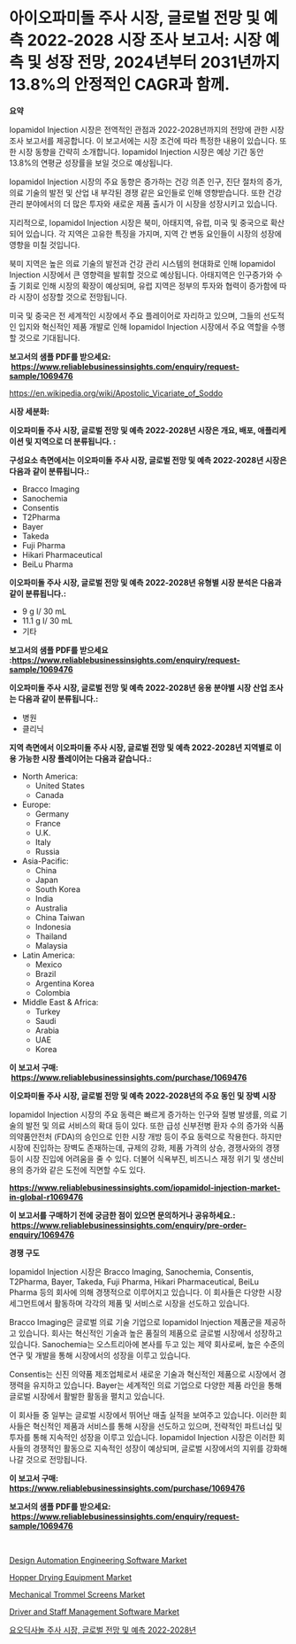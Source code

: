 <p><h1>아이오파미돌 주사 시장, 글로벌 전망 및 예측 2022-2028 시장 조사 보고서: 시장 예측 및 성장 전망, 2024년부터 2031년까지 13.8%의 안정적인 CAGR과 함께.</h1></p><p><strong>요약</strong></p>
<p><p>Iopamidol Injection 시장은 전역적인 관점과 2022-2028년까지의 전망에 관한 시장조사 보고서를 제공합니다. 이 보고서에는 시장 조건에 따라 특정한 내용이 있습니다. 또한 시장 동향을 간략히 소개합니다. Iopamidol Injection 시장은 예상 기간 동안 13.8%의 연평균 성장률을 보일 것으로 예상됩니다.</p><p>Iopamidol Injection 시장의 주요 동향은 증가하는 건강 의존 인구, 진단 절차의 증가, 의료 기술의 발전 및 산업 내 부각된 경쟁 같은 요인들로 인해 영향받습니다. 또한 건강 관리 분야에서의 더 많은 투자와 새로운 제품 출시가 이 시장을 성장시키고 있습니다.</p><p>지리적으로, Iopamidol Injection 시장은 북미, 아태지역, 유럽, 미국 및 중국으로 확산되어 있습니다. 각 지역은 고유한 특징을 가지며, 지역 간 변동 요인들이 시장의 성장에 영향을 미칠 것입니다.</p><p>북미 지역은 높은 의료 기술의 발전과 건강 관리 시스템의 현대화로 인해 Iopamidol Injection 시장에서 큰 영향력을 발휘할 것으로 예상됩니다. 아태지역은 인구증가와 수출 기회로 인해 시장의 확장이 예상되며, 유럽 지역은 정부의 투자와 협력이 증가함에 따라 시장이 성장할 것으로 전망됩니다.</p><p>미국 및 중국은 전 세계적인 시장에서 주요 플레이어로 자리하고 있으며, 그들의 선도적인 입지와 혁신적인 제품 개발로 인해 Iopamidol Injection 시장에서 주요 역할을 수행할 것으로 기대됩니다.</p></p>
<p><strong>보고서의 샘플 PDF를 받으세요: &nbsp;<a href="https://www.reliablebusinessinsights.com/enquiry/request-sample/1069476">https://www.reliablebusinessinsights.com/enquiry/request-sample/1069476</a></strong></p>
<p><a href="https://en.wikipedia.org/wiki/Apostolic_Vicariate_of_Soddo">https://en.wikipedia.org/wiki/Apostolic_Vicariate_of_Soddo</a></p>
<p><strong>시장 세분화:</strong></p>
<p><strong> 이오파미돌 주사 시장, 글로벌 전망 및 예측 2022-2028년 시장은 개요, 배포, 애플리케이션 및 지역으로 더 분류됩니다. :</strong></p>
<p><strong>구성요소 측면에서는 이오파미돌 주사 시장, 글로벌 전망 및 예측 2022-2028년 시장은 다음과 같이 분류됩니다.:</strong></p>
<p><ul><li>Bracco Imaging</li><li>Sanochemia</li><li>Consentis</li><li>T2Pharma</li><li>Bayer</li><li>Takeda</li><li>Fuji Pharma</li><li>Hikari Pharmaceutical</li><li>BeiLu Pharma</li></ul></p>
<p><strong> 이오파미돌 주사 시장, 글로벌 전망 및 예측 2022-2028년 유형별 시장 분석은 다음과 같이 분류됩니다.:</strong></p>
<p><ul><li>9 g I/ 30 mL</li><li>11.1 g I/ 30 mL</li><li>기타</li></ul></p>
<p><strong>보고서의 샘플 PDF를 받으세요 :<a href="https://www.reliablebusinessinsights.com/enquiry/request-sample/1069476">https://www.reliablebusinessinsights.com/enquiry/request-sample/1069476</a></strong></p>
<p><strong> 이오파미돌 주사 시장, 글로벌 전망 및 예측 2022-2028년 응용 분야별 시장 산업 조사는 다음과 같이 분류됩니다.:</strong></p>
<p><ul><li>병원</li><li>클리닉</li></ul></p>
<p><strong>지역 측면에서 이오파미돌 주사 시장, 글로벌 전망 및 예측 2022-2028년 지역별로 이용 가능한 시장 플레이어는 다음과 같습니다.:</strong></p>
<p><ul>
    <li>
        North America:
        <ul>
            <li>United States</li>
            <li>Canada</li>
        </ul>
    </li>
    <li>
        Europe:
        <ul>
            <li>Germany</li>
            <li>France</li>
            <li>U.K.</li>
            <li>Italy</li>
            <li>Russia</li>
        </ul>
    </li>
    <li>
        Asia-Pacific:
        <ul>
            <li>China</li>
            <li>Japan</li>
            <li>South Korea</li>
            <li>India</li>
            <li>Australia</li>
            <li>China Taiwan</li>
            <li>Indonesia</li>
            <li>Thailand</li>
            <li>Malaysia</li>
        </ul>
    </li>
    <li>
        Latin America:
        <ul>
            <li>Mexico</li>
            <li>Brazil</li>
            <li>Argentina Korea</li>
            <li>Colombia</li>
        </ul>
    </li>
    <li>
        Middle East & Africa:
        <ul>
            <li>Turkey</li>
            <li>Saudi</li>
            <li>Arabia</li>
            <li>UAE</li>
            <li>Korea</li>
        </ul>
    </li>
    </ul></p>
<p><strong>이 보고서 구매: &nbsp;<a href="https://www.reliablebusinessinsights.com/purchase/1069476">https://www.reliablebusinessinsights.com/purchase/1069476</a></strong></p>
<p><strong>이오파미돌 주사 시장, 글로벌 전망 및 예측 2022-2028년의 주요 동인 및 장벽 시장</strong></p>
<p><p>Iopamidol Injection 시장의 주요 동력은 빠르게 증가하는 인구와 질병 발생률, 의료 기술의 발전 및 의료 서비스의 확대 등이 있다. 또한 급성 신부전병 환자 수의 증가와 식품의약품안전처 (FDA)의 승인으로 인한 시장 개방 등이 주요 동력으로 작용한다. 하지만 시장에 진입하는 장벽도 존재하는데, 규제의 강화, 제품 가격의 상승, 경쟁사와의 경쟁 등이 시장 진입에 어려움을 줄 수 있다. 더불어 식욕부진, 비즈니스 재정 위기 및 생산비용의 증가와 같은 도전에 직면할 수도 있다.</p></p>
<p><strong><a href="https://www.reliablebusinessinsights.com/iopamidol-injection-market-in-global-r1069476">https://www.reliablebusinessinsights.com/iopamidol-injection-market-in-global-r1069476</a></strong></p>
<p><strong>이 보고서를 구매하기 전에 궁금한 점이 있으면 문의하거나 공유하세요.: &nbsp;<a href="https://www.reliablebusinessinsights.com/enquiry/pre-order-enquiry/1069476">https://www.reliablebusinessinsights.com/enquiry/pre-order-enquiry/1069476</a></strong></p>
<p><strong>경쟁 구도</strong></p>
<p><p>Iopamidol Injection 시장은 Bracco Imaging, Sanochemia, Consentis, T2Pharma, Bayer, Takeda, Fuji Pharma, Hikari Pharmaceutical, BeiLu Pharma 등의 회사에 의해 경쟁적으로 이루어지고 있습니다. 이 회사들은 다양한 시장 세그먼트에서 활동하며 각각의 제품 및 서비스로 시장을 선도하고 있습니다.</p><p>Bracco Imaging은 글로벌 의료 기술 기업으로 Iopamidol Injection 제품군을 제공하고 있습니다. 회사는 혁신적인 기술과 높은 품질의 제품으로 글로벌 시장에서 성장하고 있습니다. Sanochemia는 오스트리아에 본사를 두고 있는 제약 회사로써, 높은 수준의 연구 및 개발을 통해 시장에서의 성장을 이루고 있습니다.</p><p>Consentis는 신진 의약품 제조업체로서 새로운 기술과 혁신적인 제품으로 시장에서 경쟁력을 유지하고 있습니다. Bayer는 세계적인 의료 기업으로 다양한 제품 라인을 통해 글로벌 시장에서 활발한 활동을 펼치고 있습니다.</p><p>이 회사들 중 일부는 글로벌 시장에서 뛰어난 매출 실적을 보여주고 있습니다. 이러한 회사들은 혁신적인 제품과 서비스를 통해 시장을 선도하고 있으며, 전략적인 파트너십 및 투자를 통해 지속적인 성장을 이루고 있습니다. Iopamidol Injection 시장은 이러한 회사들의 경쟁적인 활동으로 지속적인 성장이 예상되며, 글로벌 시장에서의 지위를 강화해 나갈 것으로 전망됩니다.</p></p>
<p><strong>이 보고서 구매: &nbsp; <a href="https://www.reliablebusinessinsights.com/purchase/1069476">https://www.reliablebusinessinsights.com/purchase/1069476</a></strong></p>
<p><strong>보고서의 샘플 PDF를 받으세요: &nbsp;<a href="https://www.reliablebusinessinsights.com/enquiry/request-sample/1069476">https://www.reliablebusinessinsights.com/enquiry/request-sample/1069476</a></strong><strong></strong></p>
<p>&nbsp;</p>
<p><p><a href="https://github.com/gamblestampleyjenny50m5sl6/Market-Research-Report-List-3/blob/main/design-automation-engineering-software-market.md">Design Automation Engineering Software Market</a></p><p><a href="https://issuu.com/reportprime-2/docs/hopper-drying-equipment-market-size-2030.pptx">Hopper Drying Equipment Market</a></p><p><a href="https://issuu.com/reportprime-2/docs/mechanical-trommel-screens-market-size-2030.pptx">Mechanical Trommel Screens Market</a></p><p><a href="https://github.com/nicholepatriciadoylenwnrjr0/Market-Research-Report-List-3/blob/main/driver-and-staff-management-software-market.md">Driver and Staff Management Software Market</a></p><p><a href="https://github.com/sougarounis/Market-Research-Report-List-4/blob/main/2736053130906.md">요오딕사놀 주사 시장, 글로벌 전망 및 예측 2022-2028년</a></p></p>